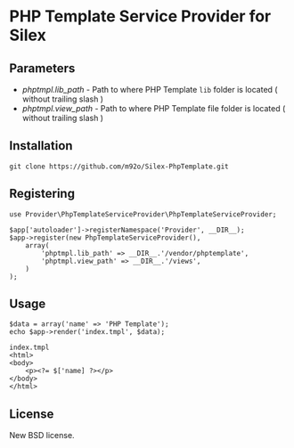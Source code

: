 PHP Template Service Provider for Silex
===========================================

Parameters
----------

* *phptmpl.lib_path* - Path to where PHP Template `lib` folder is located ( without trailing slash )
* *phptmpl.view_path* - Path to where PHP Template file folder is located ( without trailing slash )

Installation
------------ 
    git clone https://github.com/m92o/Silex-PhpTemplate.git

Registering
-----------
	use Provider\PhpTemplateServiceProvider\PhpTemplateServiceProvider;

    $app['autoloader']->registerNamespace('Provider', __DIR__);
	$app->register(new PhpTemplateServiceProvider(),
		array(
			'phptmpl.lib_path' => __DIR__.'/vendor/phptemplate',
			'phptmpl.view_path' => __DIR__.'/views',
		)
	);

Usage
-----
	$data = array('name' => 'PHP Template');
	echo $app->render('index.tmpl', $data);

	index.tmpl
	<html>
	<body>
		<p><?= $['name] ?></p>
	</body>
	</html>

License
-------
New BSD license.